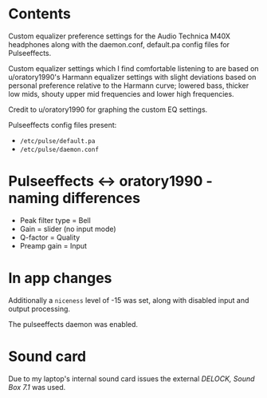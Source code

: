 # Contents

Custom equalizer preference settings for the Audio Technica M40X headphones along with the daemon.conf, default.pa config files for Pulseeffects.

Custom equalizer settings which I find comfortable listening to are based on u/oratory1990's Harmann equalizer settings with slight deviations based on personal preference relative to the Harmann curve; lowered bass, thicker low mids, shouty upper mid frequencies and lower high frequencies.

Credit to u/oratory1990 for graphing the custom EQ settings.

Pulseeffects config files present:
- `/etc/pulse/default.pa`  
- `/etc/pulse/daemon.conf`  

# Pulseeffects <-> oratory1990 - naming differences
- Peak filter type = Bell
- Gain = slider (no input mode)
- Q-factor = Quality
- Preamp gain = Input 

# In app changes
Additionally a `niceness` level of -15 was set, along with disabled input and output processing.

The pulseeffects daemon was enabled.

# Sound card
Due to my laptop's internal sound card issues the external *DELOCK, Sound Box 7.1* was used.




